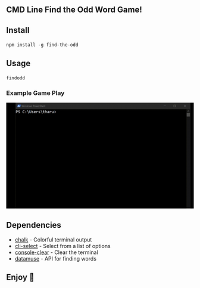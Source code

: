 ## CMD Line Find the Odd Word Game!

## Install
`npm install -g find-the-odd`

## Usage

`findodd`

### Example Game Play

![](https://raw.githubusercontent.com/tharunoptimus/find-the-odd/main/output.gif)

## Dependencies
- [chalk](https://www.npmjs.com/package/chalk) - Colorful terminal output
- [cli-select](https://www.npmjs.com/package/cli-select) - Select from a list of options
- [console-clear](https://www.npmjs.com/package/console-clear) - Clear the terminal
- [datamuse](https://www.npmjs.com/package/datamuse) - API for finding words

## Enjoy 🎉